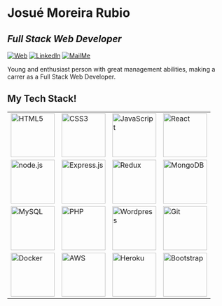 # Josué Moreira Rubio

## _Full Stack Web Developer_

[![Web](https://img.shields.io/badge/PersonalWeb-green.svg?&style=for-the-badge&logo=linktree&logoColor=white&style=plastic)](http://cv.josuerubio.com/) [![LinkedIn](https://img.shields.io/badge/linkedin-%230077B5.svg?&style=for-the-badge&logo=linkedin&logoColor=white&style=plastic)](https://www.linkedin.com/in/josue-rubio/) [![MailMe](https://img.shields.io/badge/EmailMe-%231DA1F3.svg?&style=for-the-badge&logo=gmail&logoColor=white&style=plastic)](mailto:josu_mr@hotmail.com)

Young and enthusiast person with great management abilities, making a carrer as a Full Stack Web Developer.

## My Tech Stack!

<table>
<tr display= "flex"->
    <td><img src="https://www.vectorlogo.zone/logos/w3_html5/w3_html5-icon.svg" height="100" alt="HTML5"></td>
    <td><img src="https://raw.githubusercontent.com/detain/svg-logos/780f25886640cef088af994181646db2f6b1a3f8/svg/css3.svg" height="100" alt="CSS3"></td>
    <td><img src="https://www.vectorlogo.zone/logos/javascript/javascript-icon.svg" height="100" alt="JavaScript"></td>
    <td><img src="https://www.vectorlogo.zone/logos/reactjs/reactjs-icon.svg" height="100" alt="React"></td>
   </tr><tr>
    <td><img src="https://www.vectorlogo.zone/logos/nodejs/nodejs-icon.svg" height="100" alt="node.js"></td>
    <td><img src="https://www.vectorlogo.zone/logos/expressjs/expressjs-icon.svg" height="100" alt="Express.js"></td>
    <td><img src="https://raw.githubusercontent.com/detain/svg-logos/780f25886640cef088af994181646db2f6b1a3f8/svg/redux.svg" height="100" alt="Redux"></td>
    <td><img src="https://www.vectorlogo.zone/logos/mongodb/mongodb-icon.svg" height="100" alt="MongoDB"></td>
   </tr><tr>
    <td><img src="https://www.vectorlogo.zone/logos/mysql/mysql-icon.svg" height="100" alt="MySQL"></td>
    <td><img src="hhttps://www.vectorlogo.zone/logos/php/php-icon.svg" height="100" alt="PHP"></td>
    <td><img src="https://www.vectorlogo.zone/logos/wordpress/wordpress-icon.svg" height="100" alt="Wordpress"></td>
    <td><img src="https://www.vectorlogo.zone/logos/git-scm/git-scm-icon.svg" height="100" alt="Git"></td>
     </tr><tr>
    <td><img src="https://www.vectorlogo.zone/logos/docker/docker-icon.svg" height="100" alt="Docker"></td>
    <td><img src="https://www.vectorlogo.zone/logos/amazon_aws/amazon_aws-icon.svg" height="100" alt="AWS"></td>
    <td><img src="https://www.vectorlogo.zone/logos/heroku/heroku-icon.svg" height="100" alt="Heroku"></td>
    <td><img src="https://www.vectorlogo.zone/logos/getbootstrap/getbootstrap-icon.svg" height="100" alt="Bootstrap"></td>
 </tr>
</table>

